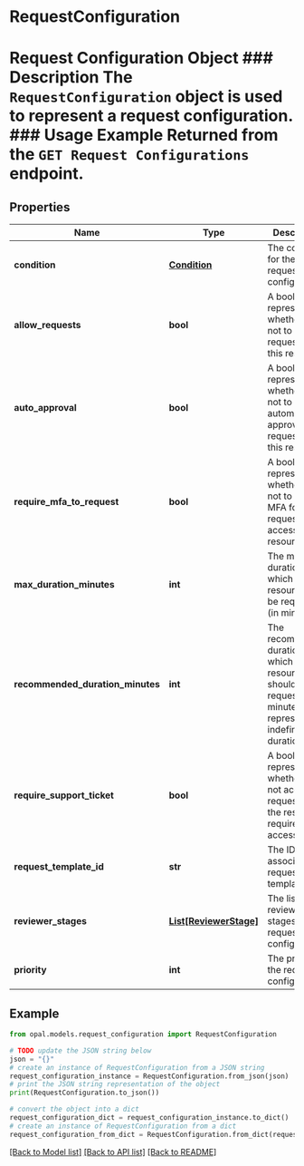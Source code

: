 # RequestConfiguration

# Request Configuration Object ### Description The `RequestConfiguration` object is used to represent a request configuration.  ### Usage Example Returned from the `GET Request Configurations` endpoint.

## Properties

Name | Type | Description | Notes
------------ | ------------- | ------------- | -------------
**condition** | [**Condition**](Condition.md) | The condition for the request configuration. | [optional] 
**allow_requests** | **bool** | A bool representing whether or not to allow requests for this resource. | 
**auto_approval** | **bool** | A bool representing whether or not to automatically approve requests for this resource. | 
**require_mfa_to_request** | **bool** | A bool representing whether or not to require MFA for requesting access to this resource. | 
**max_duration_minutes** | **int** | The maximum duration for which the resource can be requested (in minutes). | [optional] 
**recommended_duration_minutes** | **int** | The recommended duration for which the resource should be requested (in minutes). -1 represents an indefinite duration. | [optional] 
**require_support_ticket** | **bool** | A bool representing whether or not access requests to the resource require an access ticket. | 
**request_template_id** | **str** | The ID of the associated request template. | [optional] 
**reviewer_stages** | [**List[ReviewerStage]**](ReviewerStage.md) | The list of reviewer stages for the request configuration. | 
**priority** | **int** | The priority of the request configuration. | 

## Example

```python
from opal.models.request_configuration import RequestConfiguration

# TODO update the JSON string below
json = "{}"
# create an instance of RequestConfiguration from a JSON string
request_configuration_instance = RequestConfiguration.from_json(json)
# print the JSON string representation of the object
print(RequestConfiguration.to_json())

# convert the object into a dict
request_configuration_dict = request_configuration_instance.to_dict()
# create an instance of RequestConfiguration from a dict
request_configuration_from_dict = RequestConfiguration.from_dict(request_configuration_dict)
```
[[Back to Model list]](../README.md#documentation-for-models) [[Back to API list]](../README.md#documentation-for-api-endpoints) [[Back to README]](../README.md)


